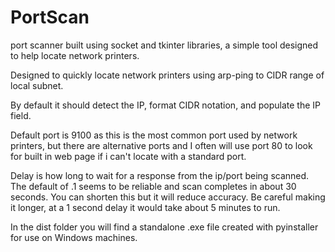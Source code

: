 # PortScan
port scanner built using socket and tkinter libraries, a simple tool designed to help locate network printers.

Designed to quickly locate network printers using arp-ping to CIDR range of local subnet.

By default it should detect the IP, format CIDR notation, and populate the IP field.

Default port is 9100 as this is the most common port used by network printers, but there are alternative ports and I often will use port 80 to look for built in web page if i can't locate with a standard port.

Delay is how long to wait for a response from the ip/port being scanned. The default of .1 seems to be reliable and scan completes in about 30 seconds. You can shorten this but it will reduce accuracy. Be careful making it longer, at a 1 second delay it would take about 5 minutes to run.

In the dist folder you will find a standalone .exe file created with pyinstaller for use on Windows machines.
